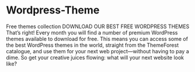 # Wordpress-Theme
Free themes collection
DOWNLOAD OUR BEST FREE WORDPRESS THEMES
That’s right! Every month you will find a number of premium WordPress themes available to download for free. This means you can access some of the best WordPress themes in the world, straight from the ThemeForest catalogue, and use them for your next web project—without having to pay a dime. So get your creative juices flowing: what will your next website look like?

